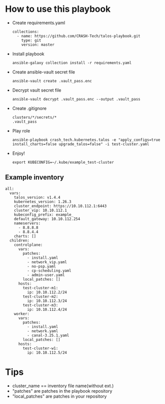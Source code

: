 # How to use this playbook

- Create requirements.yaml
  ```
  collections:
    - name: https://github.com/CRASH-Tech/talos-playbook.git
      type: git
      version: master
  ```
- Install playbook
  ```
  ansible-galaxy collection install -r requirements.yaml
  ```
- Create ansible-vault secret file
  ```
  ansible-vault create .vault_pass.enc
  ```
- Decrypt vault secret file
  ```
  ansible-vault decrypt .vault_pass.enc --output .vault_pass
  ```
- Create .gitignore
  ```
  clusters/*/secrets/*
  .vault_pass
  ```
- Play role
  ```
  ansible-playbook crash_tech.kubernetes.talos -e "apply_configs=true install_charts=false upgrade_talos=false" -i test-cluster.yaml
  ```
- Enjoy!
  ```
  export KUBECONFIG=~/.kube/example_test-cluster
  ```
## Example inventory
```
all:
  vars:
    talos_version: v1.4.4
    kubernetes_version: 1.26.3
    cluster_endpoint: https://10.10.112.1:6443
    cluster_vip: 10.10.112.1
    kubeconfig_prefix: example_
    default_gateway: 10.10.112.254
    nameservers:
      - 8.8.8.8
      - 8.8.4.4
    charts: []
  children:
    controlplane:
      vars:
        patches:
          - install.yaml
          - network_vip.yaml
          - no-psp.yaml
          - cp-scheduling.yaml
          - admin-user.yaml
        local_patches: []
      hosts:
        test-cluster-m1:
          ip: 10.10.112.2/24
        test-cluster-m2:
          ip: 10.10.112.3/24
        test-cluster-m3:
          ip: 10.10.112.4/24
    worker:
      vars:
        patches:
          - install.yaml
          - network.yaml
          - canal-3.25.1.yaml
        local_patches: []
      hosts:
        test-cluster-w1:
          ip: 10.10.112.5/24
```

# Tips
* cluster_name == inventory file name(without ext.)
* "patches" are patches in the playbook repository
* "local_patches" are patches in your repository
